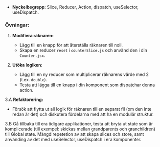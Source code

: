 - **Nyckelbegrepp:** Slice, Reducer, Action, dispatch, useSelector, useDispatch.

### Övningar:

1. **Modifiera räknaren:**

   - Lägg till en knapp för att återställa räknaren till noll.
   - Skapa en reducer `reset` i `counterSlice.js` och använd den i din `Counter.jsx`.

2. **Utöka logiken:**

   - Lägg till en ny reducer som multiplicerar räknarens värde med 2 (t.ex. `double`).
   - Testa att lägga till en knapp i din komponent som dispatchar denna action.

3.A **Refaktorering:**

- Försök att flytta ut all logik för räknaren till en separat fil (om den inte redan är det) och diskutera fördelarna med att ha en modulär struktur.

3.B Gå tillbaka till era tidigare applikationer, testa att bryta ut state som är komplicerade (till exempel: skickas mellan grandparents och granchildren) till Global state. Mängd repetetion av att skapa slices och store, samt använding av det med useSelector, useDispatch i era komponenter.
